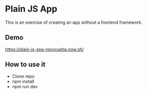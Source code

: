 # Plain JS App
This is an exercise of creating an app without a frontend framework.

## Demo
https://plain-js-spa-rqxycuptja.now.sh/

## How to use it
- Clone repo
- npm install
- npm run dev
